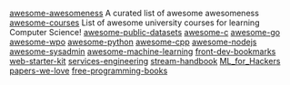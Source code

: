 [awesome-awesomeness](https://github.com/bayandin/awesome-awesomeness) A curated list of awesome awesomeness
[awesome-courses](https://github.com/prakhar1989/awesome-courses) List of awesome university courses for learning Computer Science!
[awesome-public-datasets](https://github.com/caesar0301/awesome-public-datasets)
[awesome-c](https://github.com/kozross/awesome-c)
[awesome-go](https://github.com/avelino/awesome-go)
[awesome-wpo](https://github.com/davidsonfellipe/awesome-wpo)
[awesome-python](https://github.com/vinta/awesome-python)
[awesome-cpp](https://github.com/fffaraz/awesome-cpp)
[awesome-nodejs](https://github.com/sindresorhus/awesome-nodejs)
[awesome-sysadmin](https://github.com/kahun/awesome-sysadmin)
[awesome-machine-learning](https://github.com/josephmisiti/awesome-machine-learning)
[front-dev-bookmarks](https://github.com/dypsilon/frontend-dev-bookmarks)
[web-starter-kit](https://github.com/google/web-starter-kit)
[services-engineering](https://github.com/mmcgrana/services-engineering)
[stream-handbook](https://github.com/substack/stream-handbook)
[ML_for_Hackers](https://github.com/johnmyleswhite/ML_for_Hackers)
[papers-we-love](https://github.com/papers-we-love/papers-we-love)
[free-programming-books](https://github.com/vhf/free-programming-books)
